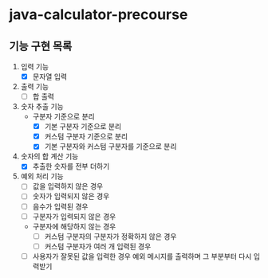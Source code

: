 # java-calculator-precourse

## 기능 구현 목록

1. 입력 기능
    - [x] 문자열 입력
2. 출력 기능
    - [ ] 합 출력
3. 숫자 추출 기능
    - 구분자 기준으로 분리
        - [x] 기본 구분자 기준으로 분리
        - [x] 커스텀 구분자 기준으로 분리
        - [x] 기본 구분자와 커스텀 구분자를 기준으로 분리
4. 숫자의 합 계산 기능
    - [x] 추출한 숫자를 전부 더하기
5. 예외 처리 기능
    - [ ] 값을 입력하지 않은 경우
    - [ ] 숫자가 입력되지 않은 경우
    - [ ] 음수가 입력된 경우
    - [ ] 구분자가 입력되지 않은 경우
    - 구분자에 해당하지 않는 경우
        - [ ] 커스텀 구분자의 구분자가 정확하지 않은 경우
        - [ ] 커스텀 구분자가 여러 개 입력된 경우
    - [ ] 사용자가 잘못된 값을 입력한 경우 예외 메시지를 출력하며 그 부분부터 다시 입력받기

